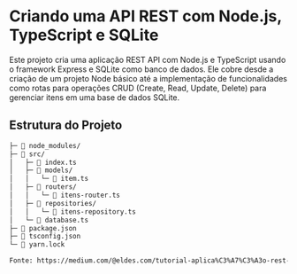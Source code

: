 # Criando uma API REST com Node.js, TypeScript e SQLite

Este projeto cria uma aplicação REST API com Node.js e TypeScript usando o framework Express e SQLite como banco de dados. Ele cobre desde a criação de um projeto Node básico até a implementação de funcionalidades como rotas para operações CRUD (Create, Read, Update, Delete) para gerenciar itens em uma base de dados SQLite.

## Estrutura do Projeto

```bash
├─ 📁 node_modules/
├─ 📁 src/
│   ├─ 📄 index.ts
│   ├─ 📁 models/
│   │   └─ 📄 item.ts
│   ├─ 📁 routers/
│   │   └─ 📄 itens-router.ts
│   ├─ 📁 repositories/
│   │   └─ 📄 itens-repository.ts
│   └─ 📄 database.ts
├─ 📄 package.json
├─ 📄 tsconfig.json
└─ 📄 yarn.lock

Fonte: https://medium.com/@eldes.com/tutorial-aplica%C3%A7%C3%A3o-rest-api-com-node-em-typescript-usando-express-e-sqlite-a4ea6a7c3563
